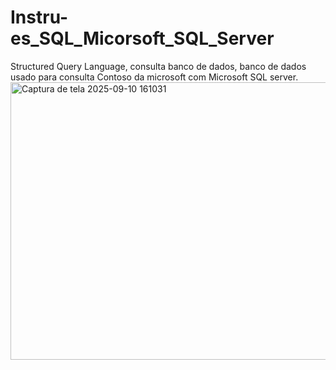 # Instru-es_SQL_Micorsoft_SQL_Server
 Structured Query Language, consulta banco de dados, banco de dados usado para consulta Contoso da microsoft com Microsoft SQL server.
 <img width="1678" height="444" alt="Captura de tela 2025-09-10 161031" src="https://github.com/user-attachments/assets/c5cc2ba1-e909-426e-9d2f-ab38d1e87d05" />

